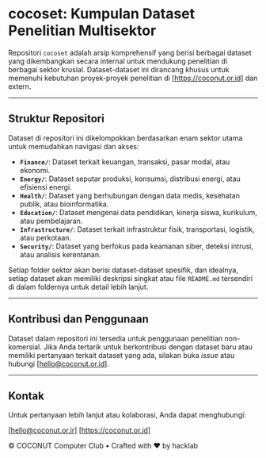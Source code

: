 # cocoset: Kumpulan Dataset Penelitian Multisektor

Repositori `cocoset` adalah arsip komprehensif yang berisi berbagai dataset yang dikembangkan secara internal untuk mendukung penelitian di berbagai sektor krusial. Dataset-dataset ini dirancang khusus untuk memenuhi kebutuhan proyek-proyek penelitian di [https://coconut.or.id] dan extern.

---

## Struktur Repositori

Dataset di repositori ini dikelompokkan berdasarkan enam sektor utama untuk memudahkan navigasi dan akses:

* **`Finance/`**: Dataset terkait keuangan, transaksi, pasar modal, atau ekonomi.
* **`Energy/`**: Dataset seputar produksi, konsumsi, distribusi energi, atau efisiensi energi.
* **`Health/`**: Dataset yang berhubungan dengan data medis, kesehatan publik, atau bioinformatika.
* **`Education/`**: Dataset mengenai data pendidikan, kinerja siswa, kurikulum, atau pembelajaran.
* **`Infrastructure/`**: Dataset terkait infrastruktur fisik, transportasi, logistik, atau perkotaan.
* **`Security/`**: Dataset yang berfokus pada keamanan siber, deteksi intrusi, atau analisis kerentanan.

Setiap folder sektor akan berisi dataset-dataset spesifik, dan idealnya, setiap dataset akan memiliki deskripsi singkat atau file `README.md` tersendiri di dalam foldernya untuk detail lebih lanjut.

---

## Kontribusi dan Penggunaan

Dataset dalam repositori ini tersedia untuk penggunaan penelitian non-komersial. Jika Anda tertarik untuk berkontribusi dengan dataset baru atau memiliki pertanyaan terkait dataset yang ada, silakan buka *issue* atau hubungi [hello@coconut.or.id].

---


## Kontak

Untuk pertanyaan lebih lanjut atau kolaborasi, Anda dapat menghubungi:

[hello@coconut.or.ir]
[https://coconut.or.id]

© COCONUT Computer Club • Crafted with ❤️ by hacklab
